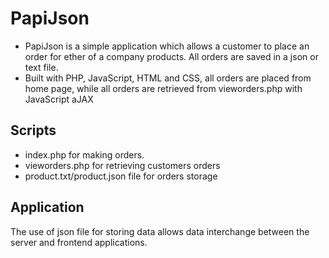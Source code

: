 # PapiJson
* PapiJson is a simple application which allows
a customer to place an order for ether of a company 
products. All orders are saved in a json or text file.
* Built with PHP, JavaScript, HTML and CSS, all
orders are placed from home page, while all orders
are retrieved from vieworders.php with JavaScript
aJAX

## Scripts
* index.php for making orders.
* vieworders.php for retrieving customers orders 
* product.txt/product.json file for orders storage

## Application
The use of json file for storing data allows
data interchange between the server and frontend
applications.
